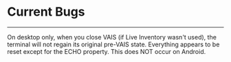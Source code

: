 # Current Bugs

---

On desktop only, when you close VAIS (if Live Inventory wasn't used), the terminal will not regain its original pre-VAIS state. Everything appears to be reset except for the ECHO property. This does NOT occur on Android.
